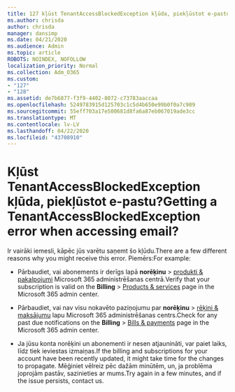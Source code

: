 ```yaml
---
title: 127 kļūst TenantAccessBlockedException kļūda, piekļūstot e-pastu?
ms.author: chrisda
author: chrisda
manager: dansimp
ms.date: 04/21/2020
ms.audience: Admin
ms.topic: article
ROBOTS: NOINDEX, NOFOLLOW
localization_priority: Normal
ms.collection: Adm_O365
ms.custom:
- "127"
- "128"
ms.assetid: de7b6877-f3f9-4402-8072-c73783aaccaa
ms.openlocfilehash: 5249783915d125703c1c5d4b650e99b0f0a7c909
ms.sourcegitcommit: 55eff703a17e500681d8fa6a87eb067019ade3cc
ms.translationtype: MT
ms.contentlocale: lv-LV
ms.lasthandoff: 04/22/2020
ms.locfileid: "43708910"
---
```

# <a name="getting-a-tenantaccessblockedexception-error-when-accessing-email"></a><span data-ttu-id="0b17e-102">Kļūst TenantAccessBlockedException kļūda, piekļūstot e-pastu?</span><span class="sxs-lookup"><span data-stu-id="0b17e-102">Getting a TenantAccessBlockedException error when accessing email?</span></span>

<span data-ttu-id="0b17e-103">Ir vairāki iemesli, kāpēc jūs varētu saņemt šo kļūdu.</span><span class="sxs-lookup"><span data-stu-id="0b17e-103">There are a few different reasons why you might receive this error.</span></span> <span data-ttu-id="0b17e-104">Piemērs:</span><span class="sxs-lookup"><span data-stu-id="0b17e-104">For example:</span></span>

- <span data-ttu-id="0b17e-105">Pārbaudiet, vai abonements ir derīgs lapā **norēķinu** \> [produkti & pakalpojumi](https://portal.office.com/adminportal/home#/subscriptions) Microsoft 365 administrēšanas centrā.</span><span class="sxs-lookup"><span data-stu-id="0b17e-105">Verify that your subscription is valid on the **Billing** \> [Products & services](https://portal.office.com/adminportal/home#/subscriptions) page in the Microsoft 365 admin center.</span></span>

- <span data-ttu-id="0b17e-106">Pārbaudiet, vai nav visu nokavēto paziņojumu par **norēķinu** \> [rēķini & maksājumu](https://portal.office.com/adminportal/home#/billoverview) lapu Microsoft 365 administrēšanas centrs.</span><span class="sxs-lookup"><span data-stu-id="0b17e-106">Check for any past due notifications on the **Billing** \> [Bills & payments](https://portal.office.com/adminportal/home#/billoverview) page in the Microsoft 365 admin center.</span></span>

- <span data-ttu-id="0b17e-107">Ja jūsu konta norēķini un abonementi ir nesen atjaunināti, var paiet laiks, līdz tiek ieviestas izmaiņas.</span><span class="sxs-lookup"><span data-stu-id="0b17e-107">If the billing and subscriptions for your account have been recently updated, it might take time for the changes to propagate.</span></span> <span data-ttu-id="0b17e-108">Mēģiniet vēlreiz pēc dažām minūtēm, un, ja problēma joprojām pastāv, sazinieties ar mums.</span><span class="sxs-lookup"><span data-stu-id="0b17e-108">Try again in a few minutes, and if the issue persists, contact us.</span></span>
